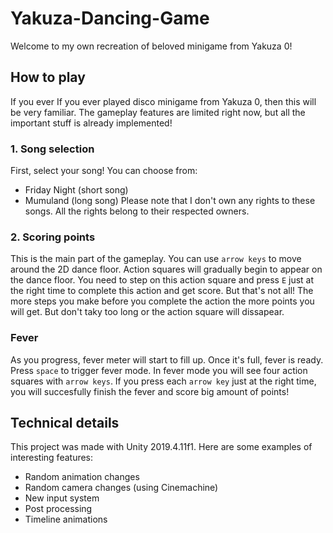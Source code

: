 # Yakuza-Dancing-Game
Welcome to my own recreation of beloved minigame from Yakuza 0!
## How to play
If you ever If you ever played disco minigame from Yakuza 0, then this will be very familiar. The gameplay features are limited right now, but all the important stuff is already implemented!
### 1. Song selection
First, select your song! You can choose from:
- Friday Night (short song)
- Mumuland (long song)
Please note that I don't own any rights to these songs. All the rights belong to their respected owners.
### 2. Scoring points
This is the main part of the gameplay. You can use `arrow keys` to move around the 2D dance floor. Action squares will gradually begin to appear on the dance floor. You need to step on this action square and press `E` just at the right time to complete this action and get score. But that's not all! The more steps you make before you complete the action the more points you will get. But don't taky too long or the action square will dissapear.
### Fever
As you progress, fever meter will start to fill up. Once it's full, fever is ready. Press `space` to trigger fever mode. In fever mode you will see four action squares with `arrow keys`. If you press each `arrow key` just at the right time, you will succesfully finish the fever and score big amount of points!
## Technical details
This project was made with Unity 2019.4.11f1. Here are some examples of interesting features:
- Random animation changes
- Random camera changes (using Cinemachine)
- New input system
- Post processing
- Timeline animations
